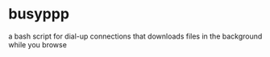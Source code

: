 # busyppp
a bash script for dial-up connections that downloads files in the background while you browse
